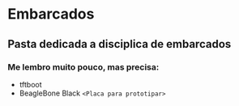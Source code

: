 # Embarcados
## Pasta dedicada a disciplica de embarcados
### Me lembro muito pouco, mas precisa:
* tftboot
* BeagleBone Black
`<Placa para prototipar>`
